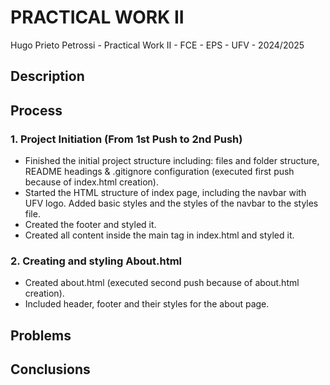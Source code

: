 # PRACTICAL WORK II

Hugo Prieto Petrossi - Practical Work II - FCE - EPS - UFV - 2024/2025

## Description

## Process

### 1. Project Initiation (From 1st Push to 2nd Push)

- Finished the initial project structure including: files and folder structure, README headings & .gitignore configuration (executed first push because of index.html creation).
- Started the HTML structure of index page, including the navbar with UFV logo. Added basic styles and the styles of the navbar to the styles file.
- Created the footer and styled it.
- Created all content inside the main tag in index.html and styled it.

### 2. Creating and styling About.html

- Created about.html (executed second push because of about.html creation).
- Included header, footer and their styles for the about page.

## Problems

## Conclusions
